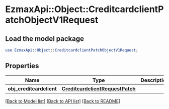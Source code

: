 # EzmaxApi::Object::CreditcardclientPatchObjectV1Request

## Load the model package
```perl
use EzmaxApi::Object::CreditcardclientPatchObjectV1Request;
```

## Properties
Name | Type | Description | Notes
------------ | ------------- | ------------- | -------------
**obj_creditcardclient** | [**CreditcardclientRequestPatch**](CreditcardclientRequestPatch.md) |  | 

[[Back to Model list]](../README.md#documentation-for-models) [[Back to API list]](../README.md#documentation-for-api-endpoints) [[Back to README]](../README.md)



